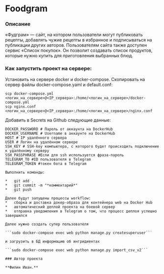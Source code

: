 # Foodgram
### Описание
«Фудграм» — сайт, на котором пользователи могут публиковать рецепты, добавлять чужие рецепты в избранное и подписываться на публикации других авторов. Пользователям сайта также доступен сервис «Список покупок». Он позволит создавать список продуктов, которые нужно купить для приготовления выбранных блюд.

### Как запустить проект на сервере:

Установить на сервере docker и docker-compose. Скопировать на сервер файлы docker-compose.yaml и default.conf:

```
scp docker-compose.yml <логин_на_сервере>@<IP_сервера>:/home/<логин_на_сервере>/docker-compose.yml
scp nginx.conf <логин_на_сервере>@<IP_сервера>:/home/<логин_на_сервере>/nginx.conf

```

Добавить в Secrets на Github следующие данные:

```
DOCKER_PASSWORD # Пароль от аккаунта на DockerHub
DOCKER_USERNAME # Username в аккаунте на DockerHub
HOST # IP удалённого сервера
USER # Логин на удалённом сервере
SSH_KEY # SSH-key компьютера, с которого будет происходить подключение к удалённому серверу
SSH_PASSPHRASE #Если для ssh используется фраза-пароль
TELEGRAM_TO #ID пользователя в Telegram
TELEGRAM_TOKEN #токен бота в Telegram

Выполнить команды:

*   git add .
*   git commit -m "*комментарий*"
*   git push

Далее будут запущены процессы workflow:
*   сборка и доставка докер-образа для контейнера web на Docker Hub
*   автоматический деплой проекта на боевой сервер
*   отправка уведомления в Telegram о том, что процесс деплоя успешно завершился

Далее нужно создать супер пользователя

```sudo docker-compose exec web python manage.py createsuperuser```

и загрузить в БД информацию об ингридиентах

```sudo docker-compose exec web python manage.py import_csv_v2```

### Автор проекта

**Филин Иван.**